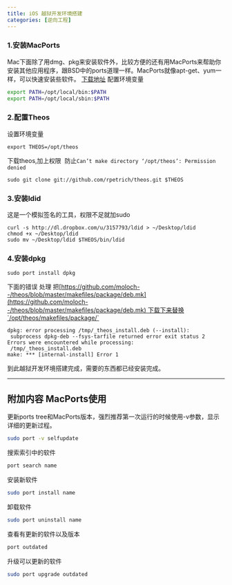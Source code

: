 ```yaml
---
title: iOS 越狱开发环境搭建
categories: [逆向工程]
---
```



### 1.安装MacPorts
Mac下面除了用dmg、pkg来安装软件外，比较方便的还有用MacPorts来帮助你安装其他应用程序，跟BSD中的ports道理一样。MacPorts就像apt-get、yum一样，可以快速安装些软件。 [下载地址](http://www.macports.org/install.php)
配置环境变量

```sh
export PATH=/opt/local/bin:$PATH
export PATH=/opt/local/sbin:$PATH
```
### 2.配置Theos
设置环境变量

```shell
export THEOS=/opt/theos
```

下载theos,加上权限  防止`Can’t make directory ‘/opt/theos’: Permission denied`

```shell
sudo git clone git://github.com/rpetrich/theos.git $THEOS
```

### 3.安装ldid
这是一个模拟签名的工具，权限不足就加sudo

```shell
curl -s http://dl.dropbox.com/u/3157793/ldid > ~/Desktop/ldid
chmod +x ~/Desktop/ldid 
sudo mv ~/Desktop/ldid $THEOS/bin/ldid
```

### 4.安装dpkg

```shell
sudo port install dpkg
```

下面的错误 处理 把[https://github.com/moloch--/theos/blob/master/makefiles/package/deb.mk](https://github.com/moloch--/theos/blob/master/makefiles/package/deb.mk) 下载下来替换`/opt/theos/makefiles/package/`

```shell
dpkg: error processing /tmp/_theos_install.deb (--install):
 subprocess dpkg-deb --fsys-tarfile returned error exit status 2
Errors were encountered while processing:
 /tmp/_theos_install.deb
make: *** [internal-install] Error 1
```

到此越狱开发环境搭建完成，需要的东西都已经安装完成。

---


## 附加内容 MacPorts使用

更新ports tree和MacPorts版本，强烈推荐第一次运行的时候使用-v参数，显示详细的更新过程。

```sh
sudo port -v selfupdate
```

搜索索引中的软件

```sh
port search name
```

安装新软件

```sh
sudo port install name
```

卸载软件

```sh
sudo port uninstall name
```

查看有更新的软件以及版本

```sh
port outdated

```

升级可以更新的软件

```sh
sudo port upgrade outdated
```
